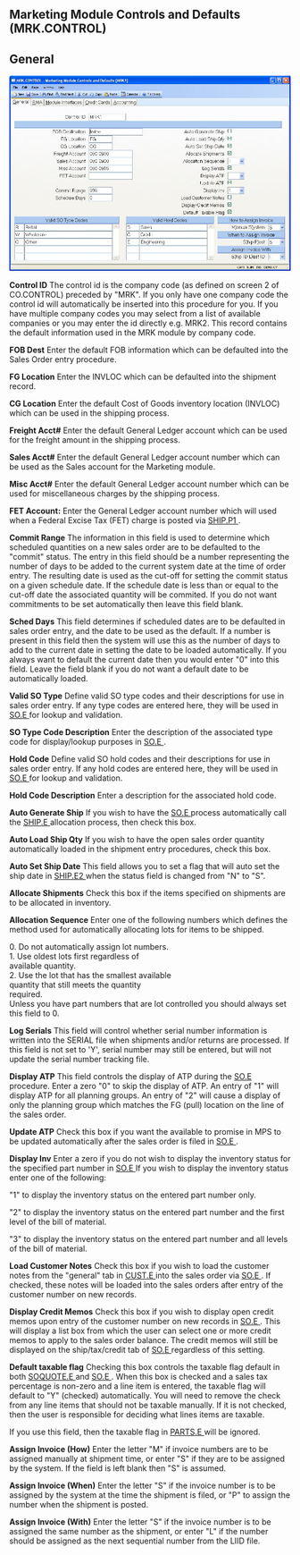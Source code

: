##  Marketing Module Controls and Defaults (MRK.CONTROL)

<PageHeader />

##  General

![](./MRK-CONTROL-1.jpg)

**Control ID** The control id is the company code (as defined on screen 2 of
CO.CONTROL) preceded by "MRK". If you only have one company code the control
id will automatically be inserted into this procedure for you. If you have
multiple company codes you may select from a list of available companies or
you may enter the id directly e.g. MRK2. This record contains the default
information used in the MRK module by company code.  
  
**FOB Dest** Enter the default FOB information which can be defaulted into the
Sales Order entry procedure.  
  
**FG Location** Enter the INVLOC which can be defaulted into the shipment
record.  
  
**CG Location** Enter the default Cost of Goods inventory location (INVLOC)
which can be used in the shipping process.  
  
**Freight Acct#** Enter the default General Ledger account which can be used
for the freight amount in the shipping process.  
  
**Sales Acct#** Enter the default General Ledger account number which can be
used as the Sales account for the Marketing module.  
  
**Misc Acct#** Enter the default General Ledger account number which can be
used for miscellaneous charges by the shipping process.  
  
**FET Account:** Enter the General Ledger account number which will used when a Federal Excise Tax (FET) charge is posted via [ SHIP.P1 ](../../../MRK-PROCESS/SHIP-P1/README.md) .   
  
**Commit Range** The information in this field is used to determine which
scheduled quantities on a new sales order are to be defaulted to the "commit"
status. The entry in this field should be a number representing the number of
days to be added to the current system date at the time of order entry. The
resulting date is used as the cut-off for setting the commit status on a given
schedule date. If the schedule date is less than or equal to the cut-off date
the associated quantity will be commited. If you do not want commitments to be
set automatically then leave this field blank.  
  
**Sched Days** This field determines if scheduled dates are to be defaulted in
sales order entry, and the date to be used as the default. If a number is
present in this field then the system will use this as the number of days to
add to the current date in setting the date to be loaded automatically. If you
always want to default the current date then you would enter "0" into this
field. Leave the field blank if you do not want a default date to be
automatically loaded.  
  
**Valid SO Type** Define valid SO type codes and their descriptions for use in sales order entry. If any type codes are entered here, they will be used in [ SO.E ](../../SO-E/README.md) for lookup and validation.   
  
**SO Type Code Description** Enter the description of the associated type code for display/lookup purposes in [ SO.E ](../../SO-E/README.md) .   
  
**Hold Code** Define valid SO hold codes and their descriptions for use in sales order entry. If any hold codes are entered here, they will be used in [ SO.E ](../../SO-E/README.md) for lookup and validation.   
  
**Hold Code Description** Enter a description for the associated hold code.  
  
**Auto Generate Ship** If you wish to have the [ SO.E ](../../SO-E/README.md) process automatically call the [ SHIP.E ](../../SHIP-E/README.md) allocation process, then check this box.   
  
**Auto Load Ship Qty** If you wish to have the open sales order quantity
automatically loaded in the shipment entry procedures, check this box.  
  
**Auto Set Ship Date** This field allows you to set a flag that will auto set the ship date in [ SHIP.E2 ](SHIP-E2/README.md) when the status field is changed from "N" to "S".   
  
**Allocate Shipments** Check this box if the items specified on shipments are
to be allocated in inventory.  
  
**Allocation Sequence** Enter one of the following numbers which defines the
method used for automatically allocating lots for items to be shipped.  
  
0\. Do not automatically assign lot numbers.  
1\. Use oldest lots first regardless of  
available quantity.  
2\. Use the lot that has the smallest available  
quantity that still meets the quantity  
required.  
Unless you have part numbers that are lot controlled you should always set
this field to 0.  
  
**Log Serials** This field will control whether serial number information is
written into the SERIAL file when shipments and/or returns are processed. If
this field is not set to 'Y', serial number may still be entered, but will not
update the serial number tracking file.  
  
**Display ATP** This field controls the display of ATP during the [ SO.E ](../../SO-E/README.md) procedure. Enter a zero "0" to skip the display of ATP. An entry of "1" will display ATP for all planning groups. An entry of "2" will cause a display of only the planning group which matches the FG (pull) location on the line of the sales order.   
  
**Update ATP** Check this box if you want the available to promise in MPS to be updated automatically after the sales order is filed in [ SO.E ](../../SO-E/README.md) .   
  
**Display Inv** Enter a zero if you do not wish to display the inventory status for the specified part number in [ SO.E ](../../SO-E/README.md) If you wish to display the inventory status enter one of the following:   
  
"1" to display the inventory status on the entered part number only.  
  
"2" to display the inventory status on the entered part number and the first
level of the bill of material.  
  
"3" to display the inventory status on the entered part number and all levels
of the bill of material.  
  
**Load Customer Notes** Check this box if you wish to load the customer notes from the "general" tab in [ CUST.E ](../../../../AR-OVERVIEW/AR-ENTRY/CUST-E/README.md) into the sales order via [ SO.E ](../../SO-E/README.md) . If checked, these notes will be loaded into the sales orders after entry of the customer number on new records.   
  
**Display Credit Memos** Check this box if you wish to display open credit memos upon entry of the customer number on new records in [ SO.E ](../../SO-E/README.md) . This will display a list box from which the user can select one or more credit memos to apply to the sales order balance. The credit memos will still be displayed on the ship/tax/credit tab of [ SO.E ](../../SO-E/README.md) regardless of this setting.   
  
**Default taxable flag** Checking this box controls the taxable flag default in both [ SOQUOTE.E ](SOQUOTE-E/README.md) and [ SO.E ](../../SO-E/README.md) . When this box is checked and a sales tax percentage is non-zero and a line item is entered, the taxable flag will default to "Y" (checked) automatically. You will need to remove the check from any line items that should not be taxable manually. If it is not checked, then the user is responsible for deciding what lines items are taxable.   
  
If you use this field, then the taxable flag in [ PARTS.E ](../../../../ENG-OVERVIEW/ENG-ENTRY/PARTS-E/README.md) will be ignored.   
  
**Assign Invoice (How)** Enter the letter "M" if invoice numbers are to be
assigned manually at shipment time, or enter "S" if they are to be assigned by
the system. If the field is left blank then "S" is assumed.  
  
**Assign Invoice (When)** Enter the letter "S" if the invoice number is to be
assigned by the system at the time the shipment is filed, or "P" to assign the
number when the shipment is posted.  
  
**Assign Invoice (With)** Enter the letter "S" if the invoice number is to be
assigned the same number as the shipment, or enter "L" if the number should be
assigned as the next sequential number from the LIID file.  
  
  
<badge text= "Version 8.10.57" vertical="middle" />

<PageFooter />